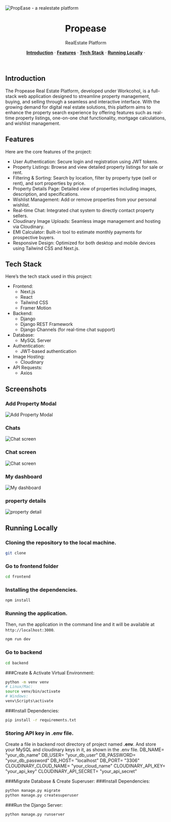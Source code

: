 <img alt="PropEase - a realestate platform" src="/frontend/public/homepage.png">

<h1 align="center">Propease</h1>

<p align="center">
    RealEstate Platform
</p>


<p align="center">
  <a href="#introduction"><strong>Introduction</strong></a> ·
  <a href="#features"><strong>Features</strong></a> ·
  <a href="#tech-stack"><strong>Tech Stack</strong></a> ·
  <a href="#running-locally"><strong>Running Locally</strong></a> ·
</p>
<br/>

## Introduction

The Propease Real Estate Platform, developed under Workcohol, is a full-stack web application designed to streamline property management, buying, and selling through a seamless and interactive interface. With the growing demand for digital real estate solutions, this platform aims to enhance the property search experience by offering features such as real-time property listings, one-on-one chat functionality, mortgage calculations, and wishlist management.

## Features

Here are the core features of the project:

- User Authentication: Secure login and registration using JWT tokens.  
- Property Listings: Browse and view detailed property listings for sale or rent.  
- Filtering & Sorting: Search by location, filter by property type (sell or rent), and sort properties by price.  
- Property Details Page: Detailed view of properties including images, description, and specifications.  
- Wishlist Management: Add or remove properties from your personal wishlist.  
- Real-time Chat: Integrated chat system to directly contact property sellers.  
- Cloudinary Image Uploads: Seamless image management and hosting via Cloudinary.  
- EMI Calculator: Built-in tool to estimate monthly payments for prospective buyers.  
- Responsive Design: Optimized for both desktop and mobile devices using Tailwind CSS and Next.js.

## Tech Stack

Here’s the tech stack used in this project:

- Frontend:
  - Next.js  
  - React  
  - Tailwind CSS  
  - Framer Motion  
- Backend: 
  - Django  
  - Django REST Framework  
  - Django Channels (for real-time chat support)  
- Database: 
  - MySQL Server  
- Authentication:  
  - JWT-based authentication  
- Image Hosting:
  - Cloudinary  
- API Requests:  
  - Axios  

## Screenshots

### Add Property Modal

<img alt="Add Property Modal" src="/frontend/public/addproperty.png">

### Chats

<img alt="Chat screen" src="/frontend/public/chat.png">

### Chat screen

<img alt="Chat screen" src="/frontend/public/chatroom.png">

### My dashboard

<img alt="My dashboard" src="/frontend/public/dashboard.png">

### property details

<img alt="property detail" src="/frontend/public/propertydetails.png">


## Running Locally

### Cloning the repository to the local machine.

```bash
git clone
```

### Go to frontend folder

```bash
cd frontend
```

### Installing the dependencies.

```bash
npm install
```

### Running the application.

Then, run the application in the command line and it will be available at `http://localhost:3000`.

```bash
npm run dev
```

### Go to backend

```bash
cd backend
```
###Create & Activate Virtual Environment:
```bash
python -m venv venv
# Linux/Mac:
source venv/bin/activate
# Windows:
venv\Scripts\activate
```
###Install Dependencies:
```bash
pip install -r requirements.txt
```

### Storing API key in .env file.

Create a file in backend root directory of project named **.env**. And store your MySQL and cloudinary keys in it, as shown in the .env file.
DB_NAME= "your_db_name"
DB_USER= "your_db_user"
DB_PASSWORD= "your_db_password"
DB_HOST= "localhost"
DB_PORT= "3306"
CLOUDINARY_CLOUD_NAME= "your_cloud_name"
CLOUDINARY_API_KEY= "your_api_key"
CLOUDINARY_API_SECRET= "your_api_secret"

###Migrate Database & Create Superuser:
###Install Dependencies:
```bash
python manage.py migrate
python manage.py createsuperuser
```

###Run the Django Server:
```bash
python manage.py runserver
```



